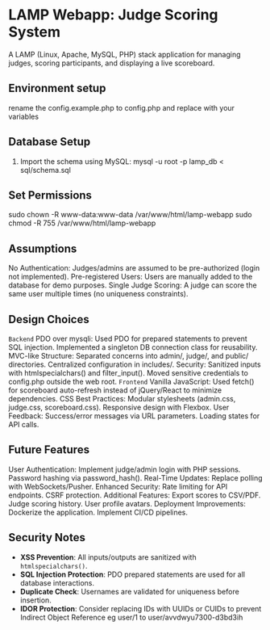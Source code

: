 # LAMP Webapp: Judge Scoring System

A LAMP (Linux, Apache, MySQL, PHP) stack application for managing judges, scoring participants, and displaying a live scoreboard.

## Environment setup
rename the config.example.php to config.php and replace with your variables

## Database Setup
1. Import the schema using MySQL:
   mysql -u root -p lamp_db < sql/schema.sql

## Set Permissions 
sudo chown -R www-data:www-data /var/www/html/lamp-webapp
sudo chmod -R 755 /var/www/html/lamp-webapp

## Assumptions
No Authentication: Judges/admins are assumed to be pre-authorized (login not implemented).
Pre-registered Users: Users are manually added to the database for demo purposes.
Single Judge Scoring: A judge can score the same user multiple times (no uniqueness constraints).

## Design Choices
``Backend``
PDO over mysqli:
    Used PDO for prepared statements to prevent SQL injection.
    Implemented a singleton DB connection class for reusability.
MVC-like Structure:
    Separated concerns into admin/, judge/, and public/ directories.
    Centralized configuration in includes/.
Security:
    Sanitized inputs with htmlspecialchars() and filter_input().
    Moved sensitive credentials to config.php outside the web root.
``Frontend``
Vanilla JavaScript:
    Used fetch() for scoreboard auto-refresh instead of jQuery/React to minimize dependencies.
CSS Best Practices:
    Modular stylesheets (admin.css, judge.css, scoreboard.css).
    Responsive design with Flexbox.
User Feedback:
    Success/error messages via URL parameters.
    Loading states for API calls.

## Future Features
User Authentication:
    Implement judge/admin login with PHP sessions.
    Password hashing via password_hash().
Real-Time Updates:
    Replace polling with WebSockets/Pusher.
Enhanced Security:
    Rate limiting for API endpoints.
    CSRF protection.
Additional Features:
    Export scores to CSV/PDF.
    Judge scoring history.
    User profile avatars.
Deployment Improvements:
    Dockerize the application.
    Implement CI/CD pipelines.

## Security Notes
- **XSS Prevention**: All inputs/outputs are sanitized with `htmlspecialchars()`.  
- **SQL Injection Protection**: PDO prepared statements are used for all database interactions.  
- **Duplicate Check**: Usernames are validated for uniqueness before insertion.
- **IDOR Protection**: Consider replacing IDs with UUIDs or CUIDs to prevent Indirect Object Reference 
eg user/1 to user/avvdwyu7300-d3bd3ih 